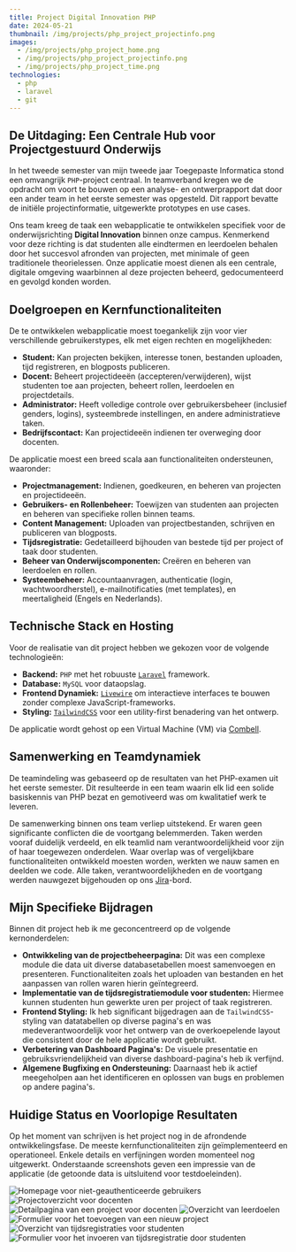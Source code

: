 ```yaml
---
title: Project Digital Innovation PHP
date: 2024-05-21
thumbnail: /img/projects/php_project_projectinfo.png
images:
  - /img/projects/php_project_home.png
  - /img/projects/php_project_projectinfo.png
  - /img/projects/php_project_time.png
technologies:
  - php
  - laravel
  - git
---
```


## De Uitdaging: Een Centrale Hub voor Projectgestuurd Onderwijs

In het tweede semester van mijn tweede jaar Toegepaste Informatica stond een omvangrijk `PHP`-project centraal. In teamverband kregen we de opdracht om voort te bouwen op een analyse- en ontwerprapport dat door een ander team in het eerste semester was opgesteld. Dit rapport bevatte de initiële projectinformatie, uitgewerkte prototypes en use cases.

Ons team kreeg de taak een webapplicatie te ontwikkelen specifiek voor de onderwijsrichting **Digital Innovation** binnen onze campus. Kenmerkend voor deze richting is dat studenten alle eindtermen en leerdoelen behalen door het succesvol afronden van projecten, met minimale of geen traditionele theorielessen. Onze applicatie moest dienen als een centrale, digitale omgeving waarbinnen al deze projecten beheerd, gedocumenteerd en gevolgd konden worden.

## Doelgroepen en Kernfunctionaliteiten

De te ontwikkelen webapplicatie moest toegankelijk zijn voor vier verschillende gebruikerstypes, elk met eigen rechten en mogelijkheden:

- **Student:** Kan projecten bekijken, interesse tonen, bestanden uploaden, tijd registreren, en blogposts publiceren.
- **Docent:** Beheert projectideeën (accepteren/verwijderen), wijst studenten toe aan projecten, beheert rollen, leerdoelen en projectdetails.
- **Administrator:** Heeft volledige controle over gebruikersbeheer (inclusief genders, logins), systeembrede instellingen, en andere administratieve taken.
- **Bedrijfscontact:** Kan projectideeën indienen ter overweging door docenten.

De applicatie moest een breed scala aan functionaliteiten ondersteunen, waaronder:

- **Projectmanagement:** Indienen, goedkeuren, en beheren van projecten en projectideeën.
- **Gebruikers- en Rollenbeheer:** Toewijzen van studenten aan projecten en beheren van specifieke rollen binnen teams.
- **Content Management:** Uploaden van projectbestanden, schrijven en publiceren van blogposts.
- **Tijdsregistratie:** Gedetailleerd bijhouden van bestede tijd per project of taak door studenten.
- **Beheer van Onderwijscomponenten:** Creëren en beheren van leerdoelen en rollen.
- **Systeembeheer:** Accountaanvragen, authenticatie (login, wachtwoordherstel), e-mailnotificaties (met templates), en meertaligheid (Engels en Nederlands).

## Technische Stack en Hosting

Voor de realisatie van dit project hebben we gekozen voor de volgende technologieën:

- **Backend:** `PHP` met het robuuste [`Laravel`](https://laravel.com/) framework.
- **Database:** `MySQL` voor dataopslag.
- **Frontend Dynamiek:** [`Livewire`](https://livewire.laravel.com/) om interactieve interfaces te bouwen zonder complexe JavaScript-frameworks.
- **Styling:** [`TailwindCSS`](https://tailwindcss.com/) voor een utility-first benadering van het ontwerp.

De applicatie wordt gehost op een Virtual Machine (VM) via [Combell](https://www.combell.com/nl/).

## Samenwerking en Teamdynamiek

De teamindeling was gebaseerd op de resultaten van het PHP-examen uit het eerste semester. Dit resulteerde in een team waarin elk lid een solide basiskennis van PHP bezat en gemotiveerd was om kwalitatief werk te leveren.

De samenwerking binnen ons team verliep uitstekend. Er waren geen significante conflicten die de voortgang belemmerden. Taken werden vooraf duidelijk verdeeld, en elk teamlid nam verantwoordelijkheid voor zijn of haar toegewezen onderdelen. Waar overlap was of vergelijkbare functionaliteiten ontwikkeld moesten worden, werkten we nauw samen en deelden we code. Alle taken, verantwoordelijkheden en de voortgang werden nauwgezet bijgehouden op ons [Jira](https://www.atlassian.com/software/jira)-bord.

## Mijn Specifieke Bijdragen

Binnen dit project heb ik me geconcentreerd op de volgende kernonderdelen:

- **Ontwikkeling van de projectbeheerpagina:** Dit was een complexe module die data uit diverse databasetabellen moest samenvoegen en presenteren. Functionaliteiten zoals het uploaden van bestanden en het aanpassen van rollen waren hierin geïntegreerd.
- **Implementatie van de tijdsregistratiemodule voor studenten:** Hiermee kunnen studenten hun gewerkte uren per project of taak registreren.
- **Frontend Styling:** Ik heb significant bijgedragen aan de `TailwindCSS`-styling van datatabellen op diverse pagina's en was medeverantwoordelijk voor het ontwerp van de overkoepelende layout die consistent door de hele applicatie wordt gebruikt.
- **Verbetering van Dashboard Pagina's:** De visuele presentatie en gebruiksvriendelijkheid van diverse dashboard-pagina's heb ik verfijnd.
- **Algemene Bugfixing en Ondersteuning:** Daarnaast heb ik actief meegeholpen aan het identificeren en oplossen van bugs en problemen op andere pagina's.

## Huidige Status en Voorlopige Resultaten

Op het moment van schrijven is het project nog in de afrondende ontwikkelingsfase. De meeste kernfunctionaliteiten zijn geïmplementeerd en operationeel. Enkele details en verfijningen worden momenteel nog uitgewerkt. Onderstaande screenshots geven een impressie van de applicatie (de getoonde data is uitsluitend voor testdoeleinden).

![Homepage voor niet-geauthenticeerde gebruikers](/img/projects/php_project_home.png)
![Projectoverzicht voor docenten](/img/projects/php_project_projects.png)
![Detailpagina van een project voor docenten](/img/projects/php_project_projectinfo.png)
![Overzicht van leerdoelen](/img/projects/php_project_learnobj.png)
![Formulier voor het toevoegen van een nieuw project](/img/projects/php_project_newproject.png)
![Overzicht van tijdsregistraties voor studenten](/img/projects/php_project_time.png)
![Formulier voor het invoeren van tijdsregistratie door studenten](/img/projects/php_project_timeform.png)
